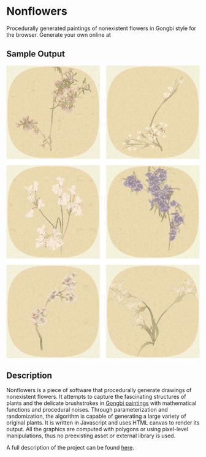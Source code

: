 # Nonflowers

Procedurally generated paintings of nonexistent flowers in Gongbi style for the browser. Generate your own online at 

## Sample Output

![Screenshot1](/screenshots/screen01.jpg?raw=true "")


## Description
Nonflowers is a piece of software that procedurally generate drawings of nonexistent flowers. It attempts to capture the fascinating structures of plants and the delicate brushstrokes in [Gongbi paintings](https://en.wikipedia.org/wiki/Gongbi) with mathematical functions and procedural noises. Through parameterization and randomization, the algorithm is capable of generating a large variety of original plants. It is written in Javascript and uses HTML canvas to render its output. All the graphics are computed with polygons or using pixel-level manipulations, thus no preexisting asset or external library is used.

A full description of the project can be found [here](https://drive.google.com/file/d/1g1gVmRKdn4He0fgavvKt54tb6HmMYANU/view).
